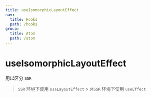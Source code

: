 ```yaml
---
title: useIsomorphicLayoutEffect
nav:
  title: Hooks
  path: /hooks
group:
  title: Atom
  path: /atom
---
```


# useIsomorphicLayoutEffect

用以区分 `SSR`

> `SSR` 环境下使用 `useLayoutEffect` > `非SSR` 环境下使用 `useEffect`
